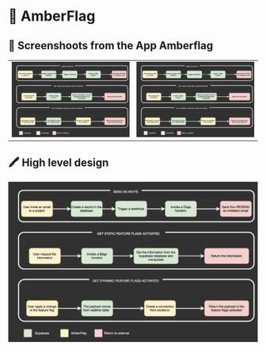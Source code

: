 # 💛 AmberFlag

## 📸 Screenshoots from the App Amberflag 

|||
| :---: | :---: |
|![Architecture design](https://github.com/amberflag/.github/blob/main/img/explanation.png?raw=true)|![Architecture design](https://github.com/amberflag/.github/blob/main/img/explanation.png?raw=true)|



## 🖍️ High level design

![Architecture design](https://github.com/amberflag/.github/blob/main/img/explanation.png?raw=true)